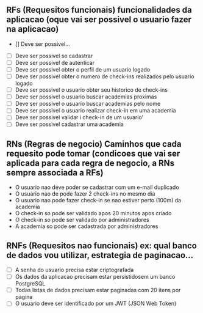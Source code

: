 ## RFs (Requesitos funcionais) funcionalidades da aplicacao (oque vai ser possivel o usuario fazer na aplicacao)
- [] Deve ser possivel...
- [  ] Deve ser possivel se cadastrar
- [  ] Deve ser possivel de autenticar
- [  ] Deve ser possivel obter o perfil de um usuario logado
- [  ] Deve ser possivel obter o numero de check-ins realizados pelo usuario logado
- [  ] Deve ser possivel o usuario obter seu historico de check-ins
- [  ] Deve ser possivel o usuario buscar academias proximas
- [  ] Deve ser possivel o usuario buscar academias pelo nome
- [  ] Deve ser possivel o usuario realizar check-in em uma academia
- [  ] Deve ser possivel validar i check-in de um usuario'
- [  ] Deve ser possivel cadastrar uma academia

## RNs (Regras de negocio) Caminhos que cada requesito pode tomar (condicoes que vai ser aplicada para cada regra de negocio, a RNs sempre associada a RFs)

- O usuario nao deve poder se cadastrar com um e-mail duplicado
- O usuario nao de pode fazer 2 check-ins no mesmo dia
- O usuario nao pode fazer check-in se nao estiver perto (100m) da academia
- O check-in so pode ser validado apos 20 minutos apos criado
- O check-in so pode ser validado por administradores
- A academia so pode ser cadastrada por administradores

## RNFs (Requesitos nao funcionais) ex: qual banco de dados vou utilizar, estrategia de paginacao...

- [  ] A senha do usuario precisa estar criptografada
- [  ] Os dados da aplicacao precisam estar persistidosem um banco PostgreSQL
- [  ] Todas listas de dados precisam estar paginadas com 20 itens por pagina
- [  ] O usuario deve ser identificado por um JWT (JSON Web Token)